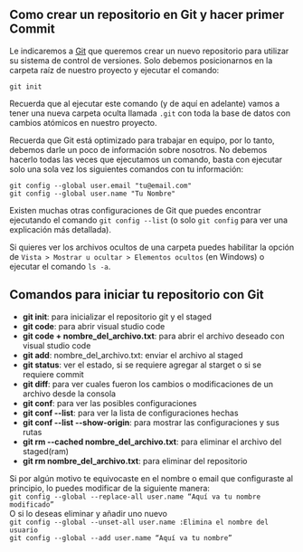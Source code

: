 ﻿## **Como crear un repositorio en Git y  hacer primer Commit**

Le indicaremos a  [Git](https://platzi.com/clases/1557-git-github/20215-que-es-git/)  que queremos crear un nuevo repositorio para utilizar su sistema de control de versiones. Solo debemos posicionarnos en la carpeta raíz de nuestro proyecto y ejecutar el comando:

```
git init

```

Recuerda que al ejecutar este comando (y de aquí en adelante) vamos a tener una nueva carpeta oculta llamada  `.git`  con toda la base de datos con cambios atómicos en nuestro proyecto.

Recuerda que Git está optimizado para trabajar en equipo, por lo tanto, debemos darle un poco de información sobre nosotros. No debemos hacerlo todas las veces que ejecutamos un comando, basta con ejecutar solo una sola vez los siguientes comandos con tu información:

```
git config --global user.email "tu@email.com"
git config --global user.name "Tu Nombre"

```

Existen muchas otras configuraciones de Git que puedes encontrar ejecutando el comando  `git config --list`  (o solo  `git config`  para ver una explicación más detallada).

Si quieres ver los archivos ocultos de una carpeta puedes habilitar la opción de  `Vista > Mostrar u ocultar > Elementos ocultos`  (en Windows) o ejecutar el comando  `ls -a`.

## Comandos para iniciar tu repositorio con Git

-   **git init**: para inicializar el repositorio git y el staged
-   **git code**: para abrir visual studio code
-   **git code + nombre_del_archivo.txt**: para abrir el archivo deseado con visual studio code 
-   **git add**: nombre_del_archivo.txt: enviar el archivo al staged
-   **git status**: ver el estado, si se requiere agregar al starget o si se requiere commit
- **git diff**: para ver cuales fueron los cambios o modificaciones de un archivo desde la consola
-   **git conf**: para ver las posibles configuraciones
-   **git conf --list**: para ver la lista de configuraciones hechas
-   **git conf --list --show-origin**: para mostrar las configuraciones y sus rutas
-   **git rm --cached nombre_del_archivo.txt**: para eliminar el archivo del staged(ram)
-   **git rm nombre_del_archivo.txt**: para eliminar del repositorio

Si por algún motivo te equivocaste en el nombre o email que configuraste al principio, lo puedes modificar de la siguiente manera:  
`git config --global --replace-all user.name “Aquí va tu nombre modificado”`  
O si lo deseas eliminar y añadir uno nuevo  
`git config --global --unset-all user.name :Elimina el nombre del usuario`  
`git config --global --add user.name “Aquí va tu nombre”`

